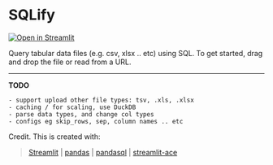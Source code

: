 # SQLify

[![Open in Streamlit][share_badge]][share_link]

Query tabular data files (e.g. csv, xlsx .. etc) using SQL. To get started, drag and drop the file or read from a URL.


[share_badge]: https://static.streamlit.io/badges/streamlit_badge_black_white.svg
[share_link]: https://sqlify.streamlit.app

<hr>

**TODO**
```
- support upload other file types: tsv, .xls, .xlsx
- caching / for scaling, use DuckDB
- parse data types, and change col types
- configs eg skip_rows, sep, column names .. etc
```

Credit. This is created with:

> [Streamlit](https://github.com/streamlit/streamlit) | [pandas](https://github.com/pandas-dev/pandas) | [pandasql](https://github.com/yhat/pandasql) | [streamlit-ace](https://github.com/okld/streamlit-ace)